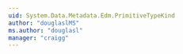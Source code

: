 ```yaml
---
uid: System.Data.Metadata.Edm.PrimitiveTypeKind
author: "douglaslMS"
ms.author: "douglasl"
manager: "craigg"
---
```

